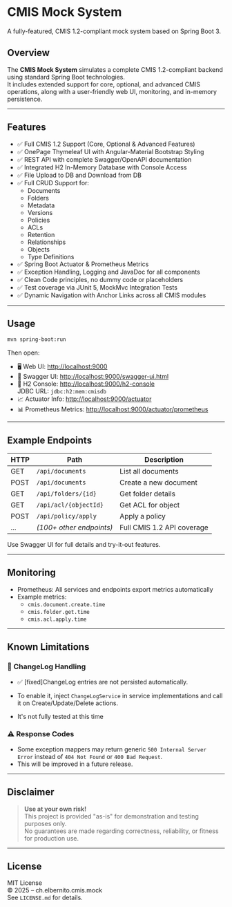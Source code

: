 # CMIS Mock System

A fully-featured, CMIS 1.2-compliant mock system based on Spring Boot 3.

## Overview

The **CMIS Mock System** simulates a complete CMIS 1.2-compliant backend using standard Spring Boot technologies.  
It includes extended support for core, optional, and advanced CMIS operations, along with a user-friendly web UI, monitoring, and in-memory persistence.

---

## Features

- ✅ Full CMIS 1.2 Support (Core, Optional & Advanced Features)
- ✅ OnePage Thymeleaf UI with Angular-Material Bootstrap Styling
- ✅ REST API with complete Swagger/OpenAPI documentation
- ✅ Integrated H2 In-Memory Database with Console Access
- ✅ File Upload to DB and Download from DB
- ✅ Full CRUD Support for:
    - Documents
    - Folders
    - Metadata
    - Versions
    - Policies
    - ACLs
    - Retention
    - Relationships
    - Objects
    - Type Definitions
- ✅ Spring Boot Actuator & Prometheus Metrics
- ✅ Exception Handling, Logging and JavaDoc for all components
- ✅ Clean Code principles, no dummy code or placeholders
- ✅ Test coverage via JUnit 5, MockMvc Integration Tests
- ✅ Dynamic Navigation with Anchor Links across all CMIS modules

---

## Usage

```bash
mvn spring-boot:run
```

Then open:

- 🖥️ Web UI: [http://localhost:9000](http://localhost:9000)
- 📄 Swagger UI: [http://localhost:9000/swagger-ui.html](http://localhost:9000/swagger-ui.html)
- 🧪 H2 Console: [http://localhost:9000/h2-console](http://localhost:9000/h2-console)  
  JDBC URL: `jdbc:h2:mem:cmisdb`
- 📈 Actuator Info: [http://localhost:9000/actuator](http://localhost:9000/actuator)
- 📊 Prometheus Metrics: [http://localhost:9000/actuator/prometheus](http://localhost:9000/actuator/prometheus)

---

## Example Endpoints

| HTTP | Path | Description |
|------|------|-------------|
| GET  | `/api/documents`       | List all documents |
| POST | `/api/documents`       | Create a new document |
| GET  | `/api/folders/{id}`    | Get folder details |
| GET  | `/api/acl/{objectId}`  | Get ACL for object |
| POST | `/api/policy/apply`    | Apply a policy |
| ...  | *(100+ other endpoints)* | Full CMIS 1.2 API coverage |

Use Swagger UI for full details and try-it-out features.

---

## Monitoring

- Prometheus: All services and endpoints export metrics automatically
- Example metrics:
    - `cmis.document.create.time`
    - `cmis.folder.get.time`
    - `cmis.acl.apply.time`

---

## Known Limitations

### 📌 ChangeLog Handling
- ✅ [fixed]ChangeLog entries are not persisted automatically.
- To enable it, inject `ChangeLogService` in service implementations and call it on Create/Update/Delete actions.

- It's not fully tested at this time

### ⚠️ Response Codes
- Some exception mappers may return generic `500 Internal Server Error` instead of `404 Not Found` or `400 Bad Request`.
- This will be improved in a future release.

---

## Disclaimer

> **Use at your own risk!**  
> This project is provided "as-is" for demonstration and testing purposes only.  
> No guarantees are made regarding correctness, reliability, or fitness for production use.

---

## License

MIT License  
© 2025 – ch.elbernito.cmis.mock  
See `LICENSE.md` for details.
